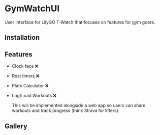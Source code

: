 # GymWatchUI
User interface for LilyGO T-Watch that focuses on features for gym goers.

## Installation

## Features
+ Clock face  ❌
+ Rest timers ❌
+ Plate Calculator ❌
+ Log/Load Workouts ❌
  
  This will be implemented alongside a web app so users can share workouts and track progress (think Strava for lifters).

## Gallery
